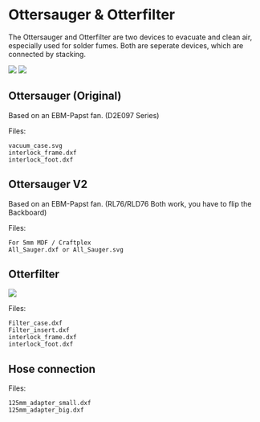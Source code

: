 # Ottersauger & Otterfilter

The Ottersauger and Otterfilter are two devices to evacuate and clean air, especially used for solder fumes. Both are seperate devices, which are connected by stacking.

![](/images/IMG_20180414_180506.jpg)
![](/images/IMG_20180414_201624.jpg)

## Ottersauger (Original)

Based on an EBM-Papst fan. (D2E097 Series)

Files:

```
vacuum_case.svg
interlock_frame.dxf
interlock_foot.dxf
```

## Ottersauger V2
Based on an EBM-Papst fan. (RL76/RLD76 Both work, you have to flip the Backboard)

Files:

```
For 5mm MDF / Craftplex
All_Sauger.dxf or All_Sauger.svg

```

## Otterfilter

![](/images/IMG_20180414_180157.jpg)

Files:

```
Filter_case.dxf
Filter_insert.dxf
interlock_frame.dxf
interlock_foot.dxf
```

## Hose connection

Files:

```
125mm_adapter_small.dxf
125mm_adapter_big.dxf
```
